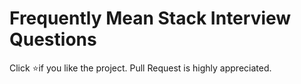# Frequently Mean Stack Interview Questions
Click ⭐if you like the project. Pull Request is highly appreciated.
